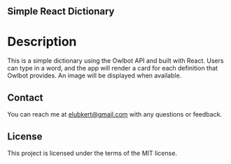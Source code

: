 ## Simple React Dictionary

# Description
This is a simple dictionary using the Owlbot API and built with React. Users can type in a word, and the app will render a card for each definition that Owlbot provides. An image will be displayed when available.

## Contact
You can reach me at elubkert@gmail.com with any questions or feedback.

## License
This project is licensed under the terms of the MIT license.